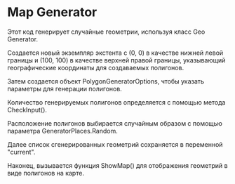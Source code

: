 ﻿
# Map Generator

Этот код генерирует случайные геометрии, используя класс Geo Generator.

Создается новый экземпляр экстента с (0, 0) в качестве нижней левой границы и (100, 100) в качестве верхней правой границы, указывающий географические координаты для создаваемых полигонов.

Затем создается объект PolygonGeneratorOptions, чтобы указать параметры для генерации полигонов.

Количество генерируемых полигонов определяется с помощью метода CheckInput().

Расположение полигонов выбирается случайным образом с помощью параметра GeneratorPlaces.Random.

Далее список сгенерированных геометрий сохраняется в переменной "current".

Наконец, вызывается функция ShowMap() для отображения геометрий в виде полигонов на карте.
